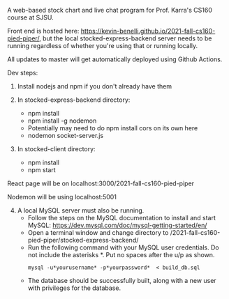 A web-based stock chart and live chat program for Prof. Karra's CS160 course at SJSU. 

Front end is hosted here: https://kevin-benelli.github.io/2021-fall-cs160-pied-piper/, but the local stocked-express-backend server needs to be running regardless of whether you're using that or running locally.

All updates to master will get automatically deployed using Github Actions.

Dev steps:

1. Install nodejs and npm if you don't already have them

2. In stocked-express-backend directory:
    - npm install
    - npm install -g nodemon
    - Potentially may need to do npm install cors on its own here
    - nodemon socket-server.js 

3. In stocked-client directory:
    - npm install
    - npm start

React page will be on localhost:3000/2021-fall-cs160-pied-piper

Nodemon will be using localhost:5001

4. A local MySQL server must also be running.
    - Follow the steps on the MySQL documentation to install and start MySQL: https://dev.mysql.com/doc/mysql-getting-started/en/
    - Open a terminal window and change directory to /2021-fall-cs160-pied-piper/stocked-express-backend/
    - Run the following command with your MySQL user credentials. Do not include the asterisks *. Put no spaces after the u/p as shown.
        ````
        mysql -u*yourusername* -p*yourpassword*  < build_db.sql
        ````
    - The database should be successfully built, along with a new user with privileges for the database.
